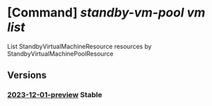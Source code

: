 # [Command] _standby-vm-pool vm list_

List StandbyVirtualMachineResource resources by StandbyVirtualMachinePoolResource

## Versions

### [2023-12-01-preview](/Resources/mgmt-plane/L3N1YnNjcmlwdGlvbnMve30vcmVzb3VyY2Vncm91cHMve30vcHJvdmlkZXJzL21pY3Jvc29mdC5zdGFuZGJ5cG9vbC9zdGFuZGJ5dmlydHVhbG1hY2hpbmVwb29scy97fS9zdGFuZGJ5dmlydHVhbG1hY2hpbmVz/2023-12-01-preview.xml) **Stable**

<!-- mgmt-plane /subscriptions/{}/resourcegroups/{}/providers/microsoft.standbypool/standbyvirtualmachinepools/{}/standbyvirtualmachines 2023-12-01-preview -->
